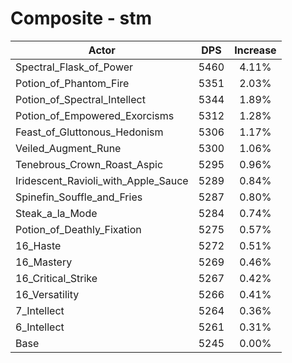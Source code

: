 # Composite - stm
| Actor | DPS | Increase |
|---|:---:|:---:|
|Spectral_Flask_of_Power|5460|4.11%|
|Potion_of_Phantom_Fire|5351|2.03%|
|Potion_of_Spectral_Intellect|5344|1.89%|
|Potion_of_Empowered_Exorcisms|5312|1.28%|
|Feast_of_Gluttonous_Hedonism|5306|1.17%|
|Veiled_Augment_Rune|5300|1.06%|
|Tenebrous_Crown_Roast_Aspic|5295|0.96%|
|Iridescent_Ravioli_with_Apple_Sauce|5289|0.84%|
|Spinefin_Souffle_and_Fries|5287|0.80%|
|Steak_a_la_Mode|5284|0.74%|
|Potion_of_Deathly_Fixation|5275|0.57%|
|16_Haste|5272|0.51%|
|16_Mastery|5269|0.46%|
|16_Critical_Strike|5267|0.42%|
|16_Versatility|5266|0.41%|
|7_Intellect|5264|0.36%|
|6_Intellect|5261|0.31%|
|Base|5245|0.00%|
